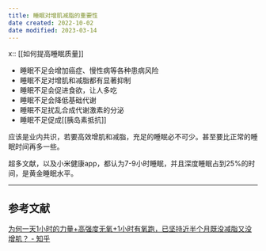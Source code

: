 ```yaml
---
title: 睡眠对增肌减脂的重要性
date created: 2022-10-02
date modified: 2023-03-14
---
```


x:: [[如何提高睡眠质量]]

- 睡眠不足会增加癌症、慢性病等各种患病风险
- 睡眠不足对增肌和减脂都有显著抑制
- 睡眠不足会促进食欲，让人多吃
- 睡眠不足会降低基础代谢
- 睡眠不足扰乱合成代谢激素的分泌
- 睡眠不足促成[[胰岛素抵抗]]

应该是业内共识，若要高效增肌和减脂，充足的睡眠必不可少。甚至要比正常的睡眠时间再多一些。

超多文献，以及小米健康app，都认为7-9小时睡眠，并且深度睡眠占到25%的时间，是黄金睡眠水平。

---

## 参考文献

[为何一天1小时的力量+高强度无氧+1小时有氧跑，已坚持近半个月既没减脂又没增肌？ - 知乎](https://www.zhihu.com/question/469054853/answer/1986670064?utm_campaign=&utm_medium=social&utm_oi=627815471005831168&utm_psn=1557734801649692672&utm_source=cn.ticktick.task)
